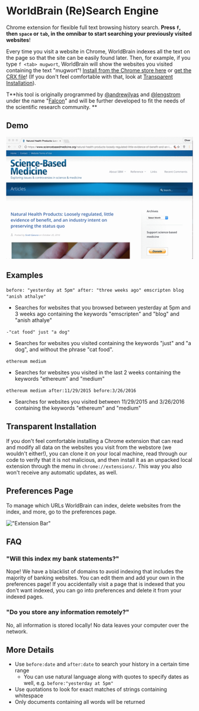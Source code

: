 # WorldBrain (Re)Search Engine

Chrome extension for flexible full text browsing history search. **Press `f`, then `space` or `tab`, in the omnibar to start searching your previously visited websites**! 

Every time you visit a website in Chrome, WorldBrain indexes all the text on the page so that the site can be easily found later. Then, for example, if you type `f <tab> mugwort`, WorldBrain will show the websites you visited containing the text "mugwort"! [Install from the Chrome store here](https://chrome.google.com/webstore/detail/WorldBrain/mmifbbohghecjloeklpbinkjpbplfalb) or [get the CRX file](https://github.com/lengstrom/WorldBrain/releases/tag/0.1.4)! (If you don't feel comfortable with that, look at [Transparent Installation](#transparent-installation)). 


T**his tool is originally programmed by [@andrewilyas](https://github.com/andrewilyas) and [@lengstrom](https://github.com/lengstrom) under the name "[Falcon](https://github.com/lengstrom/falcon)" and will be further developed to fit the needs of the scientific research community. 
**
## Demo
<img src="demo.gif" alt="Example Usage" width="880px"/>

## Examples

`before: "yesterday at 5pm" after: "three weeks ago" emscripten blog "anish athalye"` 
- Searches for websites that you browsed between yesterday at 5pm and 3 weeks ago containing the keywords "emscripten" and "blog" and "anish athalye"

`-"cat food" just "a dog"`
- Searches for websites you visited containing the keywords "just" and "a dog", and without the phrase "cat food".

`ethereum medium` 
- Searches for websites you visited in the last 2 weeks containing the keywords "ethereum" and "medium"

`ethereum medium after:11/29/2015 before:3/26/2016` 
- Searches for websites you visited between 11/29/2015 and 3/26/2016 containing the keywords "ethereum" and "medium"

## Transparent Installation
If you don't feel comfortable installing a Chrome extension that can read and modify all data on the websites you visit from the webstore (we wouldn't either!), you can clone it on your local machine, read through our code to verify that it is not malicious, and then install it as an unpacked local extension through the menu in `chrome://extensions/`. This way you also won't receive any automatic updates, as well. 

## Preferences Page
To manage which URLs WorldBrain can index, delete websites from the index, and more, go to the preferences page.

!["Extension Bar"](http://i.imgur.com/w6cdWsc.png "Extension Bar")

## FAQ
### "Will this index my bank statements?"
Nope! We have a blacklist of domains to avoid indexing that includes the majority of banking websites. You can edit them and add your own in the preferences page! If you accidentally visit a page that is indexed that you don't want indexed, you can go into preferences and delete it from your indexed pages. 

### "Do you store any information remotely?"
No, all information is stored locally! No data leaves your computer over the network.

## More Details
- Use `before:date` and `after:date` to search your history in a certain time range
  - You can use natural language along with quotes to specify dates as well, e.g. `before:"yesterday at 5pm"`
- Use quotations to look for exact matches of strings containing whitespace
- Only documents containing all words will be returned
